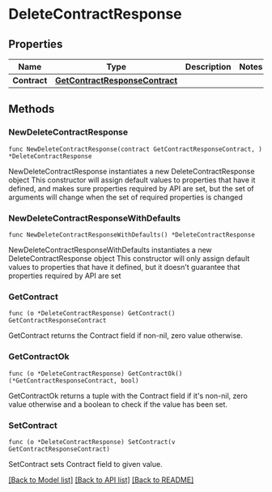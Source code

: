 # DeleteContractResponse

## Properties

Name | Type | Description | Notes
------------ | ------------- | ------------- | -------------
**Contract** | [**GetContractResponseContract**](GetContractResponseContract.md) |  | 

## Methods

### NewDeleteContractResponse

`func NewDeleteContractResponse(contract GetContractResponseContract, ) *DeleteContractResponse`

NewDeleteContractResponse instantiates a new DeleteContractResponse object
This constructor will assign default values to properties that have it defined,
and makes sure properties required by API are set, but the set of arguments
will change when the set of required properties is changed

### NewDeleteContractResponseWithDefaults

`func NewDeleteContractResponseWithDefaults() *DeleteContractResponse`

NewDeleteContractResponseWithDefaults instantiates a new DeleteContractResponse object
This constructor will only assign default values to properties that have it defined,
but it doesn't guarantee that properties required by API are set

### GetContract

`func (o *DeleteContractResponse) GetContract() GetContractResponseContract`

GetContract returns the Contract field if non-nil, zero value otherwise.

### GetContractOk

`func (o *DeleteContractResponse) GetContractOk() (*GetContractResponseContract, bool)`

GetContractOk returns a tuple with the Contract field if it's non-nil, zero value otherwise
and a boolean to check if the value has been set.

### SetContract

`func (o *DeleteContractResponse) SetContract(v GetContractResponseContract)`

SetContract sets Contract field to given value.



[[Back to Model list]](../README.md#documentation-for-models) [[Back to API list]](../README.md#documentation-for-api-endpoints) [[Back to README]](../README.md)


